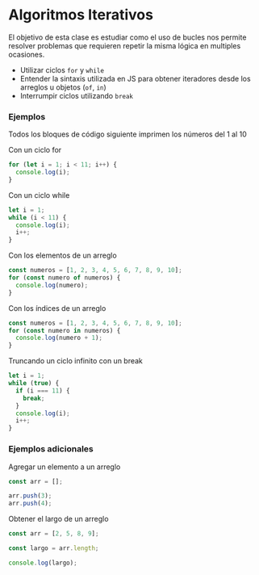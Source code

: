 # Algoritmos Iterativos

El objetivo de esta clase es estudiar como el uso de bucles nos permite resolver problemas
que requieren repetir la misma lógica en multiples ocasiones.

- Utilizar ciclos `for` y `while`
- Entender la sintaxis utilizada en JS para obtener iteradores desde los arreglos u objetos (`of`, `in`)
- Interrumpir ciclos utilizando `break`

### Ejemplos

Todos los bloques de código siguiente imprimen los números del 1 al 10

Con un ciclo for

```js
for (let i = 1; i < 11; i++) {
  console.log(i);
}
```

Con un ciclo while

```js
let i = 1;
while (i < 11) {
  console.log(i);
  i++;
}
```

Con los elementos de un arreglo

```js
const numeros = [1, 2, 3, 4, 5, 6, 7, 8, 9, 10];
for (const numero of numeros) {
  console.log(numero);
}
```

Con los índices de un arreglo

```js
const numeros = [1, 2, 3, 4, 5, 6, 7, 8, 9, 10];
for (const numero in numeros) {
  console.log(numero + 1);
}
```

Truncando un ciclo infinito con un break

```js
let i = 1;
while (true) {
  if (i === 11) {
    break;
  }
  console.log(i);
  i++;
}
```

### Ejemplos adicionales

Agregar un elemento a un arreglo

```js
const arr = [];

arr.push(3);
arr.push(4);
```

Obtener el largo de un arreglo

```js
const arr = [2, 5, 8, 9];

const largo = arr.length;

console.log(largo);
```
